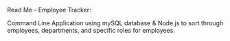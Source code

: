 Read Me - Employee Tracker:

Command Line Application using mySQL database & Node.js to sort through employees, departments, and specific roles for employees.

